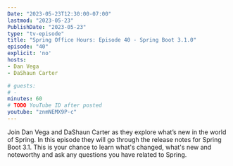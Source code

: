 ```yaml
---
Date: "2023-05-23T12:30:00-07:00"
lastmod: "2023-05-23"
PublishDate: "2023-05-23"
type: "tv-episode"
title: "Spring Office Hours: Episode 40 - Spring Boot 3.1.0"
episode: "40"
explicit: 'no'
hosts:
- Dan Vega
- DaShaun Carter

# guests:
# -
minutes: 60
# TODO YouTube ID after posted
youtube: "znmNEMX9P-c"
---
```


Join Dan Vega and DaShaun Carter as they explore what’s new in the world of Spring. In this episode they will go through the release notes for Spring Boot 3.1. This is your chance to learn what's changed, what's new and noteworthy and ask any questions you have related to Spring.